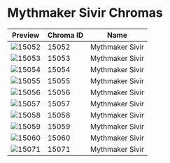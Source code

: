 # Mythmaker Sivir Chromas



| Preview | Chroma ID | Name |
|---------|-----------|------|
| ![15052](https://raw.communitydragon.org/latest/plugins/rcp-be-lol-game-data/global/default/v1/champion-chroma-images/15/15052.png) | 15052 | Mythmaker Sivir |
| ![15053](https://raw.communitydragon.org/latest/plugins/rcp-be-lol-game-data/global/default/v1/champion-chroma-images/15/15053.png) | 15053 | Mythmaker Sivir |
| ![15054](https://raw.communitydragon.org/latest/plugins/rcp-be-lol-game-data/global/default/v1/champion-chroma-images/15/15054.png) | 15054 | Mythmaker Sivir |
| ![15055](https://raw.communitydragon.org/latest/plugins/rcp-be-lol-game-data/global/default/v1/champion-chroma-images/15/15055.png) | 15055 | Mythmaker Sivir |
| ![15056](https://raw.communitydragon.org/latest/plugins/rcp-be-lol-game-data/global/default/v1/champion-chroma-images/15/15056.png) | 15056 | Mythmaker Sivir |
| ![15057](https://raw.communitydragon.org/latest/plugins/rcp-be-lol-game-data/global/default/v1/champion-chroma-images/15/15057.png) | 15057 | Mythmaker Sivir |
| ![15058](https://raw.communitydragon.org/latest/plugins/rcp-be-lol-game-data/global/default/v1/champion-chroma-images/15/15058.png) | 15058 | Mythmaker Sivir |
| ![15059](https://raw.communitydragon.org/latest/plugins/rcp-be-lol-game-data/global/default/v1/champion-chroma-images/15/15059.png) | 15059 | Mythmaker Sivir |
| ![15060](https://raw.communitydragon.org/latest/plugins/rcp-be-lol-game-data/global/default/v1/champion-chroma-images/15/15060.png) | 15060 | Mythmaker Sivir |
| ![15071](https://raw.communitydragon.org/latest/plugins/rcp-be-lol-game-data/global/default/v1/champion-chroma-images/15/15071.png) | 15071 | Mythmaker Sivir |